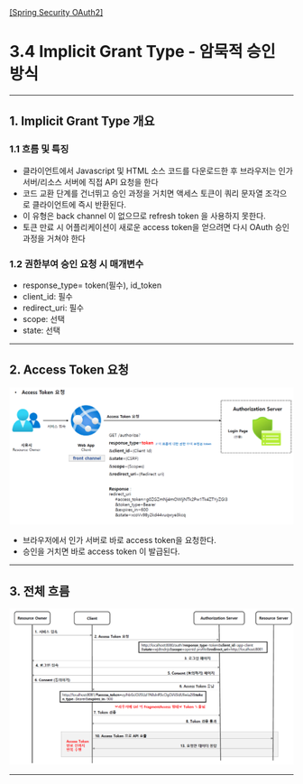<nav>
    <a href="../.." target="_blank">[Spring Security OAuth2]</a>
</nav>

# 3.4 Implicit Grant Type - 암묵적 승인 방식

---

## 1. Implicit Grant Type 개요

### 1.1 흐름 및 특징
- 클라이언트에서 Javascript 및 HTML 소스 코드를 다운로드한 후 브라우저는 인가 서버/리소스 서버에 직접 API 요청을 한다
- 코드 교환 단계를 건너뛰고 승인 과정을 거치면 액세스 토큰이 쿼리 문자열 조각으로 클라이언트에 즉시 반환된다.
- 이 유형은 back channel 이 없으므로 refresh token 을 사용하지 못한다.
- 토큰 만료 시 어플리케이션이 새로운 access token을 얻으려면 다시 OAuth 승인 과정을 거쳐야 한다

### 1.2 권한부여 승인 요청 시 매개변수
- response_type= token(필수), id_token
- client_id: 필수
- redirect_uri: 필수
- scope: 선택
- state: 선택

---

## 2. Access Token 요청
![implicit-grant-type-1](./imgs/implicit-grant-type-1.png)

- 브라우저에서 인가 서버로 바로 access token을 요청한다.
- 승인을 거치면 바로 access token 이 발급된다.

---

## 3. 전체 흐름
![implicit-grant-type-2](./imgs/implicit-grant-type-2.png)

---
